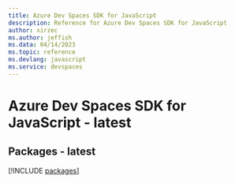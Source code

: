 ```yaml
---
title: Azure Dev Spaces SDK for JavaScript
description: Reference for Azure Dev Spaces SDK for JavaScript
author: xirzec
ms.author: jeffish
ms.data: 04/14/2023
ms.topic: reference
ms.devlang: javascript
ms.service: devspaces
---
```

# Azure Dev Spaces SDK for JavaScript - latest
## Packages - latest
[!INCLUDE [packages](dev-spaces-index.md)]